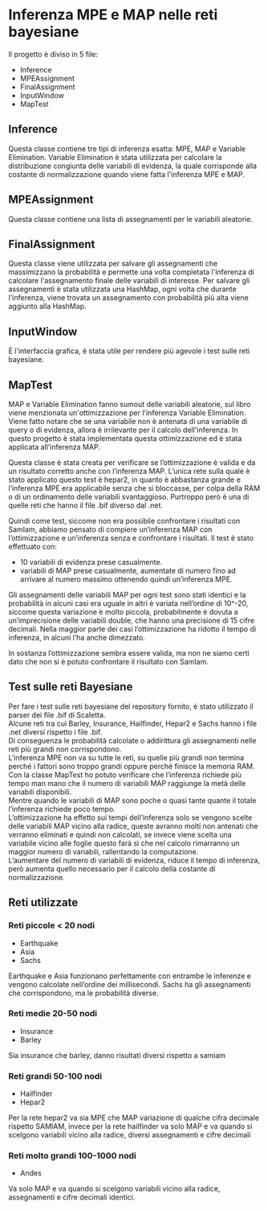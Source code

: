 # Inferenza MPE e MAP nelle reti bayesiane
Il progetto è diviso in 5 file:
* Inference
* MPEAssignment
* FinalAssignment     
* InputWindow
* MapTest

## Inference
Questa classe contiene tre tipi di inferenza esatta: MPE, MAP e Variable Elimination.
Variable Elimination è stata utilizzata per calcolare la distribuzione congiunta delle variabili di evidenza, la quale corrisponde alla costante di normalizzazione quando viene fatta l'inferenza MPE e MAP.

## MPEAssignment
Questa classe contiene una lista di assegnamenti per le variabili aleatorie.

## FinalAssignment
Questa classe viene utilizzata per salvare gli assegnamenti che massimizzano la probabilità e permette una volta completata l'inferenza di calcolare l'assegnamento finale delle variabili di interesse.
Per salvare gli assegnamenti è stata utilizzata una HashMap, ogni volta che durante l'inferenza, viene trovata un assegnamento con probabilità più alta viene aggiunto alla HashMap.

## InputWindow
È l'interfaccia grafica, è stata utile per rendere più agevole i test sulle reti bayesiane.

## MapTest
MAP e Variable Elimination fanno sumout delle variabili aleatorie, sul libro viene menzionata un'ottimizzazione per l'inferenza Variable Elimination.
Viene fatto notare che se una variabile non è antenata di una variabile di query o di evidenza, allora è irrilevante per il calcolo dell'inferenza.
In questo progetto è stata implementata questa ottimizzazione ed è stata applicata all’inferenza MAP.

Questa classe è stata creata per verificare se l’ottimizzazione è valida e da un risultato corretto anche con l’inferenza MAP.
L’unica rete sulla quale è stato applicato questo test è hepar2, in quanto è abbastanza grande e l’inferenza MPE era applicabile senza che si bloccasse, per colpa della RAM o di un ordinamento delle variabili svantaggioso.
Purtroppo però è una di quelle reti che hanno il file .bif diverso dal .net.

Quindi come test, siccome non era possibile confrontare i risultati con SamIam, abbiamo pensato di compiere un’inferenza MAP con l’ottimizzazione e un’inferenza senza e confrontare i risultati.
Il test è stato effettuato con:
* 10 variabili di evidenza prese casualmente.
* variabili di MAP prese casualmente, aumentate di numero fino ad arrivare al numero massimo ottenendo quindi un’inferenza MPE.

Gli assegnamenti delle variabili MAP per ogni test sono stati identici e la probabilità in alcuni casi era uguale in altri è variata nell’ordine di 10^-20, siccome questa variazione è molto piccola, probabilmente è dovuta a un’imprecisione delle variabili double, che hanno una precisione di 15 cifre decimali.
Nella maggior parte dei casi l’ottimizzazione ha ridotto il tempo di inferenza, in alcuni l’ha anche dimezzato.

In sostanza l’ottimizzazione sembra essere valida, ma non ne siamo certi dato che non si è potuto confrontare il risultato con SamIam.

## Test sulle reti Bayesiane
Per fare i test sulle reti bayesiane del repository fornito, è stato utilizzato il parser dei file .bif di Scaletta.<br>
Alcune reti tra cui Barley, Insurance, Hailfinder, Hepar2 e Sachs hanno i file .net diversi rispetto i file .bif.<br>
Di conseguenza le probabilità calcolate o addirittura gli assegnamenti nelle reti più grandi non corrispondono.<br>
L’inferenza MPE non va su tutte le reti, su quelle più grandi non termina perché i fattori sono troppo grandi oppure perché finisce la memoria RAM.<br>
Con la classe MapTest ho potuto verificare che l’inferenza richiede più tempo man mano che il numero di variabili MAP raggiunge la metà delle variabili disponibili.<br>
Mentre quando le variabili di MAP sono poche o quasi tante quante il totale l’inferenza richiede poco tempo.<br>
L’ottimizzazione ha effetto sui tempi dell’inferenza solo se vengono scelte delle variabili MAP vicino alla radice, queste avranno molti non antenati che verranno eliminati e quindi non calcolati, se invece viene scelta una variabile vicino alle foglie questo farà sì che nel calcolo rimarranno un maggior numero di variabili, rallentando la computazione.<br>
L’aumentare del numero di variabili di evidenza, riduce il tempo di inferenza, però aumenta quello necessario per il calcolo della costante di normalizzazione.

## Reti utilizzate
### Reti piccole < 20 nodi
* Earthquake
* Asia
* Sachs

Earthquake e Asia funzionano perfettamente con entrambe le inferenze e vengono calcolate nell’ordine dei millisecondi.
Sachs ha gli assegnamenti che corrispondono, ma le probabilità diverse.

### Reti medie 20-50 nodi
* Insurance
* Barley

Sia insurance che barley, danno risultati diversi rispetto a samiam

### Reti grandi 50-100 nodi
* Hailfinder
* Hepar2

Per la rete hepar2 va sia MPE che MAP variazione di qualche cifra decimale rispetto SAMIAM,
invece per la rete hailfinder va solo MAP e va quando si scelgono variabili vicino alla radice, diversi assegnamenti e cifre decimali

### Reti molto grandi 100-1000 nodi
* Andes

Va solo MAP e va quando si scelgono variabili vicino alla radice, assegnamenti e cifre decimali identici.
